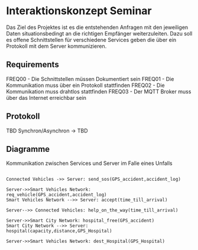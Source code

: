 # Interaktionskonzept Seminar
Das Ziel des Projektes ist es die entstehenden Anfragen mit den jeweiligen Daten situationsbedingt an die richtigen Empfänger weiterzuleiten. Dazu soll es offene Schnittstellen für verschiedene Services geben die über ein Protokoll mit dem Server kommunizieren.

## Requirements
FREQ00 - Die Schnittstellen müssen Dokumentiert sein
FREQ01 - Die Kommunikation muss über ein Protokoll stattfinden
FREQ02 - Die Kommunikation muss drahtlos stattfinden
FREQ03 - Der MQTT Broker muss über das Internet erreichbar sein

## Protokoll
TBD
Synchron/Asynchron -> TBD

## Diagramme

Kommunikation zwischen Services und Server im Falle eines Unfalls

```mermaid_sequenceDiagram

Connected Vehicles ->> Server: send_sos(GPS_accident,accident_log)

Server->>Smart Vehicles Network: req_vehicle(GPS_accident,accident_log)
Smart Vehicles Network -->> Server: accept(time_till_arrival)

Server-->> Connected Vehicles: help_on_the_way(time_till_arrival)

Server->>Smart City Network: hospital_free(GPS_accident)
Smart City Network -->> Server: hospital(capacity,distance,GPS_Hospital)

Server->>Smart Vehicles Network: dest_Hospital(GPS_Hospital)
```
